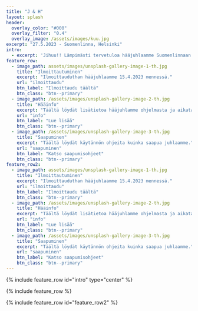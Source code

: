 ```yaml
---
title: "J & H"
layout: splash
header:
  overlay_color: "#000"
  overlay_filter: "0.4"
  overlay_image: /assets/images/kuu.jpg
excerpt: "27.5.2023 - Suomenlinna, Helsinki"
intro: 
  - excerpt: 'Jihuu!! Lämpimästi tervetuloa hääjuhlaamme Suomenlinnaan.'
feature_row:
  - image_path: assets/images/unsplash-gallery-image-1-th.jpg
    title: "Ilmoittautuminen"
    excerpt: "Ilmoittauduthan hääjuhlaamme 15.4.2023 mennessä."
    url: "ilmoittaudu"
    btn_label: "Ilmoittaudu täältä"
    btn_class: "btn--primary"
  - image_path: /assets/images/unsplash-gallery-image-2-th.jpg
    title: "Hääinfo"
    excerpt: "Täältä löydät lisätietoa hääjuhlamme ohjelmasta ja aikataulusta."
    url: "info"
    btn_label: "Lue lisää"
    btn_class: "btn--primary"
  - image_path: /assets/images/unsplash-gallery-image-3-th.jpg
    title: "Saapuminen"
    excerpt: "Täältä löydät käytännön ohjeita kuinka saapua juhlaamme."
    url: "saapuminen"
    btn_label: "Katso saapumisohjeet"
    btn_class: "btn--primary"
feature_row2:
  - image_path: assets/images/unsplash-gallery-image-1-th.jpg
    title: "Ilmoittautuminen"
    excerpt: "Ilmoittauduthan hääjuhlaamme 15.4.2023 mennessä."
    url: "ilmoittaudu"
    btn_label: "Ilmoittaudu täältä"
    btn_class: "btn--primary"
  - image_path: /assets/images/unsplash-gallery-image-2-th.jpg
    title: "Hääinfo"
    excerpt: "Täältä löydät lisätietoa hääjuhlamme ohjelmasta ja aikataulusta."
    url: "info"
    btn_label: "Lue lisää"
    btn_class: "btn--primary"
  - image_path: /assets/images/unsplash-gallery-image-3-th.jpg
    title: "Saapuminen"
    excerpt: "Täältä löydät käytännön ohjeita kuinka saapua juhlaamme."
    url: "saapuminen"
    btn_label: "Katso saapumisohjeet"
    btn_class: "btn--primary"
---
```


{% include feature_row id="intro" type="center" %}

{% include feature_row %}

{% include feature_row id="feature_row2" %}

